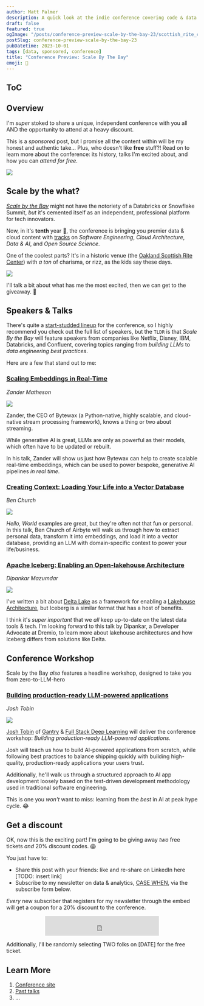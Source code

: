 ```yaml
---
author: Matt Palmer
description: A quick look at the indie conference covering code & data in the age of AI.
draft: false
featured: true
ogImage: "/posts/conference-preview-scale-by-the-bay-23/scottish_rite_center.jpeg"
postSlug: conference-preview-scale-by-the-bay-23
pubDatetime: 2023-10-01
tags: [data, sponsored, conference]
title: "Conference Preview: Scale By The Bay"
emoji: 🌉
---
```


<style>
  .myClass {
      width:auto;
      text-align:center;
      padding:50px;
  }
  img {
      width: auto;
      max-height: 150;
      aspect-ratio: attr(width) / attr(height);
  }
</style>

## ToC

## Overview

I'm _super_ stoked to share a unique, independent conference with you all AND the opportunity to attend at a heavy discount.

This is a _sponsored_ post, but I promise all the content within will be my honest and authentic take... Plus, who doesn't like **free** stuff?! Read on to learn more about the conference: its history, talks I'm excited about, and how you can _attend for free_.

![](/posts/conference-preview-scale-by-the-bay-23/breakfast-club.gif)

## Scale by the what?

[_Scale by the Bay_](https://www.scale.bythebay.io/) might not have the notoriety of a Databricks or Snowflake Summit, _but_ it's cemented itself as an independent, professional platform for tech innovators.

Now, in it's **tenth** year 🤯, the conference is bringing you premier data & cloud content with [tracks](https://www.scale.bythebay.io/about) on _Software Engineering_, _Cloud Architecture_, _Data & AI_, and _Open Source Science_.

One of the coolest parts? It's in a historic venue (the [Oakland Scottish Rite Center](https://oaklandscottishrite.com/)) with _a ton_ of charisma, or rizz, as the kids say these days.

<div class="flex flex-row w-3/4">
  <img
    src="/posts/conference-preview-scale-by-the-bay-23/scottish_rite_center.jpeg"
  ></img>
</div>

I'll talk a bit about what has me the most excited, then we can get to the giveaway. 🤑

## Speakers & Talks

There's quite a [start-studded lineup](https://www.scale.bythebay.io/speakers) for the conference, so I highly recommend you check out the full list of speakers, but the `TLDR` is that _Scale By the Bay_ will feature speakers from companies like Netflix, Disney, IBM, Databricks, and Confluent, covering topics ranging from _building LLMs_ to _data engineering best practices_.

Here are a few that stand out to me:

### [Scaling Embeddings in Real-Time](https://www.scale.bythebay.io/post/zander-matheson-scaling-embeddings-in-real-time)

_Zander Matheson_

<div class="w-1/4 items-center">
<img src="/posts/conference-preview-scale-by-the-bay-23/zm.png"></img>
</div>

Zander, the CEO of Bytewax (a Python-native, highly scalable, and cloud-native stream processing framework), knows a thing or two about streaming.

While generative AI is great, LLMs are only as powerful as their models, which often have to be updated or rebuilt.

In his talk, Zander will show us just how Bytewax can help to create scalable real-time embeddings, which can be used to power bespoke, generative AI pipelines _in real time_.

### [Creating Context: Loading Your Life into a Vector Database](https://www.scale.bythebay.io/post/ben-church-creating-context-loading-your-life-into-a-vector-database)

_Ben Church_

<div class="w-1/4 items-center">
  <img
    src="/posts/conference-preview-scale-by-the-bay-23/bc.png"
  ></img>
</div>

_Hello, World_ examples are great, but they're often not that fun or personal. In this talk, Ben Church of Airbyte will walk us through how to extract personal data, transform it into embeddings, and load it into a vector database, providing an LLM with domain-specific context to power your life/business.

### [Apache Iceberg: Enabling an Open-lakehouse Architecture](https://www.scale.bythebay.io/post/dipankar-mazumdar-apache-iceberg-enabling-an-open-lakehouse-architecture-for-large-scale-analytics)

_Dipankar Mazumdar_

<div class="w-1/4 items-center">
  <img
    src="/posts/conference-preview-scale-by-the-bay-23/dm.png"
  ></img>
</div>

I've written a bit about [Delta Lake](https://mattpalmer.io/posts/what-is-delta/) as a framework for enabling a [Lakehouse Architecture](https://docs.google.com/viewer?url=https://www.cidrdb.org/cidr2021/papers/cidr2021_paper17.pdf), but Iceberg is a similar format that has a host of benefits.

I think it's _super important_ that we _all_ keep up-to-date on the latest data tools & tech. I'm looking forward to this talk by Dipankar, a Developer Advocate at Dremio, to learn more about lakehouse architectures and how Iceberg differs from solutions like Delta.

## Conference Workshop

Scale by the Bay _also_ features a headline workshop, designed to take you from zero-to-LLM-hero

### [Building production-ready LLM-powered applications](https://www.scale.bythebay.io/llm-workshop)

_Josh Tobin_

<div class="w-1/4 items-center">
  <img
    src="/posts/conference-preview-scale-by-the-bay-23/jt.png"
  ></img>
</div>

[Josh Tobin](https://www.linkedin.com/in/josh-tobin-4b3b10a9) of [Gantry](https://www.gantry.io/) & [Full Stack Deep Learning](https://fullstackdeeplearning.com/) will deliver the conference workshop: _Building production-ready LLM-powered applications_.

Josh will teach us how to build AI-powered applications from scratch, while following best practices to balance shipping quickly with building high-quality, production-ready applications your users trust.

Additionally, he'll walk us through a structured approach to AI app development loosely based on the test-driven development methodology used in traditional software engineering.

This is one you _won't_ want to miss: learning from the _best_ in AI at peak hype cycle. 😂

## Get a discount

OK, now this is the exciting part! I'm going to be giving away _two_ free tickets _and_ 20% discount codes. 😱

You just have to:

- Share this post with your friends: like and re-share on LinkedIn here [TODO: insert link]
- Subscribe to my newsletter on data & analytics, [CASE WHEN](https://https://casewhen.beehiiv.com/), via the subscribe form below.

_Every_ new subscriber that registers for my newsletter through the embed will get a coupon for a 20% discount to the conference.

<div align="center">
  <iframe
    src="https://embeds.beehiiv.com/5e6a5a7a-87ec-40a9-943a-0b1e412196fd?slim=true"
    data-test-id="beehiiv-embed"
    height="52"
    frameborder="0"
    scrolling="no"
    style="margin: 0; border-radius: 0px !important; background-color: transparent;"
  ></iframe>
</div>

Additionally, I'll be randomly selecting TWO folks on [DATE] for the free ticket.

## Learn More

1. [Conference site](https://www.scale.bythebay.io/)
2. [Past talks](https://www.youtube.com/channel/UCKvhw2CPR-0S4XZ1bNlihnw)
3. ...

<script
  type="text/javascript"
  async
  src="https://embeds.beehiiv.com/attribution.js"
></script>
